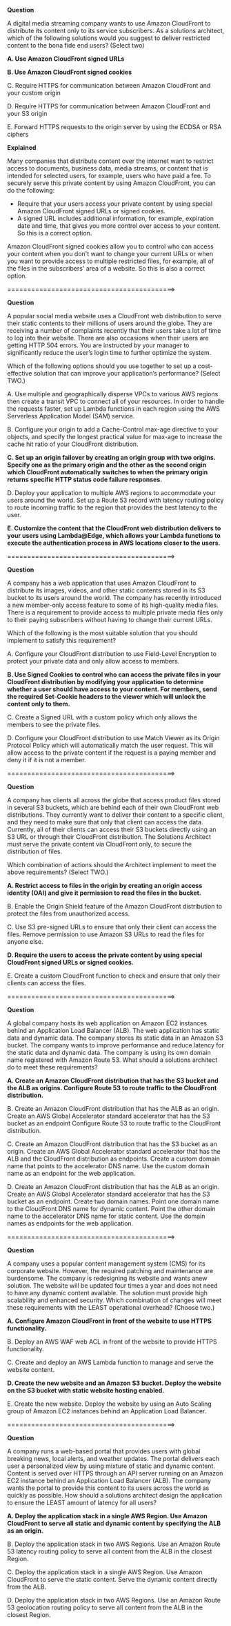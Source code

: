 **Question**

A digital media streaming company wants to use Amazon CloudFront to distribute its content only to its service subscribers. As a solutions architect, which of the following solutions would you suggest to deliver restricted content to the bona fide end users? (Select two)

**A. Use Amazon CloudFront signed URLs**

**B. Use Amazon CloudFront signed cookies**

C. Require HTTPS for communication between Amazon CloudFront and your custom origin

D. Require HTTPS for communication between Amazon CloudFront and your S3 origin

E. Forward HTTPS requests to the origin server by using the ECDSA or RSA ciphers

**Explained**

Many companies that distribute content over the internet want to restrict access to documents, business data, media streams, or content that is intended for selected users, for example, users who have paid a fee.
To securely serve this private content by using Amazon CloudFront, you can do the following:
* Require that your users access your private content by using special Amazon CloudFront signed URLs or signed cookies.
* A signed URL includes additional information, for example, expiration date and time, that gives you more control over access to your content. So this is a correct option.

Amazon CloudFront signed cookies allow you to control who can access your content when you don't want to change your current URLs or when you want to provide access to multiple restricted files, for example, all of the files in the subscribers' area of a website. So this is also a correct option.

==========================================>

**Question**

A popular social media website uses a CloudFront web distribution to serve their static contents to their millions of users around the globe. They are receiving a number of complaints recently that their users take a lot of time to log into their website. There are also occasions when their users are getting HTTP 504 errors. You are instructed by your manager to significantly reduce the user’s login time to further optimize the system.

Which of the following options should you use together to set up a cost-effective solution that can improve your application’s performance? (Select TWO.)

A. Use multiple and geographically disperse VPCs to various AWS regions then create a transit VPC to connect all of your resources. In order to handle the requests faster, set up Lambda functions in each region using the AWS Serverless Application Model (SAM) service.

B. Configure your origin to add a Cache-Control max-age directive to your objects, and specify the longest practical value for max-age to increase the cache hit ratio of your CloudFront distribution.

**C. Set up an origin failover by creating an origin group with two origins. Specify one as the primary origin and the other as the second origin which CloudFront automatically switches to when the primary origin returns specific HTTP status code failure responses.**

D. Deploy your application to multiple AWS regions to accommodate your users around the world. Set up a Route 53 record with latency routing policy to route incoming traffic to the region that provides the best latency to the user.

**E. Customize the content that the CloudFront web distribution delivers to your users using Lambda@Edge, which allows your Lambda functions to execute the authentication process in AWS locations closer to the users.**

==========================================>

**Question**

A company has a web application that uses Amazon CloudFront to distribute its images, videos, and other static contents stored in its S3 bucket to its users around the world. The company has recently introduced a new member-only access feature to some of its high-quality media files. There is a requirement to provide access to multiple private media files only to their paying subscribers without having to change their current URLs.

Which of the following is the most suitable solution that you should implement to satisfy this requirement?

A. Configure your CloudFront distribution to use Field-Level Encryption to protect your private data and only allow access to members.

**B. Use Signed Cookies to control who can access the private files in your CloudFront distribution by modifying your application to determine whether a user should have access to your content. For members, send the required Set-Cookie headers to the viewer which will unlock the content only to them.**

C. Create a Signed URL with a custom policy which only allows the members to see the private files.

D. Configure your CloudFront distribution to use Match Viewer as its Origin Protocol Policy which will automatically match the user request. This will allow access to the private content if the request is a paying member and deny it if it is not a member.

==========================================>

**Question**

A company has clients all across the globe that access product files stored in several S3 buckets, which are behind each of their own CloudFront web distributions. They currently want to deliver their content to a specific client, and they need to make sure that only that client can access the data. Currently, all of their clients can access their S3 buckets directly using an S3 URL or through their CloudFront distribution. The Solutions Architect must serve the private content via CloudFront only, to secure the distribution of files.

Which combination of actions should the Architect implement to meet the above requirements? (Select TWO.)

**A. Restrict access to files in the origin by creating an origin access identity (OAI) and give it permission to read the files in the bucket.**

B. Enable the Origin Shield feature of the Amazon CloudFront distribution to protect the files from unauthorized access.

C. Use S3 pre-signed URLs to ensure that only their client can access the files. Remove permission to use Amazon S3 URLs to read the files for anyone else.

**D. Require the users to access the private content by using special CloudFront signed URLs or signed cookies.**

E. Create a custom CloudFront function to check and ensure that only their clients can access the files.

==========================================>

**Question**

A global company hosts its web application on Amazon EC2 instances behind an Application Load Balancer (ALB). The web application has static data and dynamic data. The company stores its static data in an Amazon S3 bucket. The company wants to improve performance and reduce latency for the static data and dynamic data. The company is using its own domain name registered with Amazon Route 53.
What should a solutions architect do to meet these requirements?

**A. Create an Amazon CloudFront distribution that has the S3 bucket and the ALB as origins. Configure Route 53 to route traffic to the CloudFront distribution.**

B. Create an Amazon CloudFront distribution that has the ALB as an origin. Create an AWS Global Accelerator standard accelerator that has the S3 bucket as an endpoint Configure Route 53 to route traffic to the CloudFront distribution.

C. Create an Amazon CloudFront distribution that has the S3 bucket as an origin. Create an AWS Global Accelerator standard accelerator that has the ALB and the CloudFront distribution as endpoints. Create a custom domain name that points to the accelerator DNS name. Use the custom domain name as an endpoint for the web application.

D. Create an Amazon CloudFront distribution that has the ALB as an origin. Create an AWS Global Accelerator standard accelerator that has the S3 bucket as an endpoint. Create two domain names. Point one domain name to the CloudFront DNS name for dynamic content. Point the other domain name to the accelerator DNS name for static content. Use the domain names as endpoints for the web application.

==========================================>

**Question**

A company uses a popular content management system (CMS) for its corporate website. However, the required patching and maintenance are burdensome. The company is redesigning its website and wants anew solution. The website will be updated four times a year and does not need to have any dynamic content available. The solution must provide high scalability and enhanced security.
Which combination of changes will meet these requirements with the LEAST operational overhead? (Choose two.)

**A. Configure Amazon CloudFront in front of the website to use HTTPS functionality.**

B. Deploy an AWS WAF web ACL in front of the website to provide HTTPS functionality.

C. Create and deploy an AWS Lambda function to manage and serve the website content.

**D. Create the new website and an Amazon S3 bucket. Deploy the website on the S3 bucket with static website hosting enabled.**

E. Create the new website. Deploy the website by using an Auto Scaling group of Amazon EC2 instances behind an Application Load Balancer.

==========================================>

**Question**

A company runs a web-based portal that provides users with global breaking news, local alerts, and weather updates. The portal delivers each user a personalized view by using mixture of static and dynamic content. Content is served over HTTPS through an API server running on an Amazon EC2 instance behind an Application Load Balancer (ALB). The company wants the portal to provide this content to its users across the world as quickly as possible.
How should a solutions architect design the application to ensure the LEAST amount of latency for all users?

**A. Deploy the application stack in a single AWS Region. Use Amazon CloudFront to serve all static and dynamic content by specifying the ALB as an origin.**

B. Deploy the application stack in two AWS Regions. Use an Amazon Route 53 latency routing policy to serve all content from the ALB in the closest Region.

C. Deploy the application stack in a single AWS Region. Use Amazon CloudFront to serve the static content. Serve the dynamic content directly from the ALB.

D. Deploy the application stack in two AWS Regions. Use an Amazon Route 53 geolocation routing policy to serve all content from the ALB in the closest Region.
